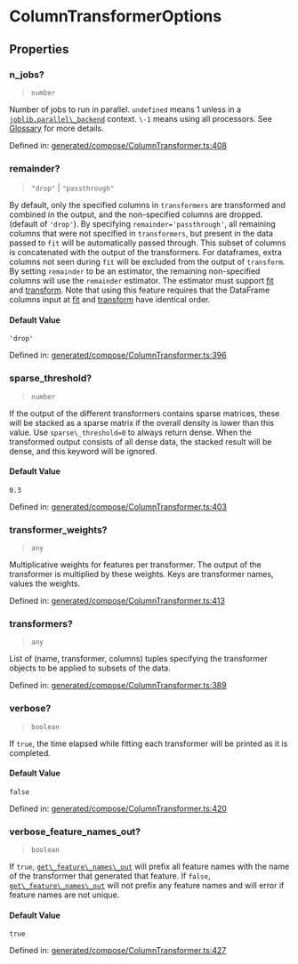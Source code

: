 # ColumnTransformerOptions

## Properties

### n\_jobs?

> `number`

Number of jobs to run in parallel. `undefined` means 1 unless in a [`joblib.parallel\_backend`](https://joblib.readthedocs.io/en/latest/parallel.html#joblib.parallel_backend "(in joblib v1.3.0.dev0)") context. `\-1` means using all processors. See [Glossary](../../glossary.html#term-n_jobs) for more details.

Defined in:  [generated/compose/ColumnTransformer.ts:408](https://github.com/transitive-bullshit/scikit-learn-ts/blob/122b3c0/packages/sklearn/src/generated/compose/ColumnTransformer.ts#L408)

### remainder?

> `"drop"` \| `"passthrough"`

By default, only the specified columns in `transformers` are transformed and combined in the output, and the non-specified columns are dropped. (default of `'drop'`). By specifying `remainder='passthrough'`, all remaining columns that were not specified in `transformers`, but present in the data passed to `fit` will be automatically passed through. This subset of columns is concatenated with the output of the transformers. For dataframes, extra columns not seen during `fit` will be excluded from the output of `transform`. By setting `remainder` to be an estimator, the remaining non-specified columns will use the `remainder` estimator. The estimator must support [fit](../../glossary.html#term-fit) and [transform](../../glossary.html#term-transform). Note that using this feature requires that the DataFrame columns input at [fit](../../glossary.html#term-fit) and [transform](../../glossary.html#term-transform) have identical order.

#### Default Value

`'drop'`

Defined in:  [generated/compose/ColumnTransformer.ts:396](https://github.com/transitive-bullshit/scikit-learn-ts/blob/122b3c0/packages/sklearn/src/generated/compose/ColumnTransformer.ts#L396)

### sparse\_threshold?

> `number`

If the output of the different transformers contains sparse matrices, these will be stacked as a sparse matrix if the overall density is lower than this value. Use `sparse\_threshold=0` to always return dense. When the transformed output consists of all dense data, the stacked result will be dense, and this keyword will be ignored.

#### Default Value

`0.3`

Defined in:  [generated/compose/ColumnTransformer.ts:403](https://github.com/transitive-bullshit/scikit-learn-ts/blob/122b3c0/packages/sklearn/src/generated/compose/ColumnTransformer.ts#L403)

### transformer\_weights?

> `any`

Multiplicative weights for features per transformer. The output of the transformer is multiplied by these weights. Keys are transformer names, values the weights.

Defined in:  [generated/compose/ColumnTransformer.ts:413](https://github.com/transitive-bullshit/scikit-learn-ts/blob/122b3c0/packages/sklearn/src/generated/compose/ColumnTransformer.ts#L413)

### transformers?

> `any`

List of (name, transformer, columns) tuples specifying the transformer objects to be applied to subsets of the data.

Defined in:  [generated/compose/ColumnTransformer.ts:389](https://github.com/transitive-bullshit/scikit-learn-ts/blob/122b3c0/packages/sklearn/src/generated/compose/ColumnTransformer.ts#L389)

### verbose?

> `boolean`

If `true`, the time elapsed while fitting each transformer will be printed as it is completed.

#### Default Value

`false`

Defined in:  [generated/compose/ColumnTransformer.ts:420](https://github.com/transitive-bullshit/scikit-learn-ts/blob/122b3c0/packages/sklearn/src/generated/compose/ColumnTransformer.ts#L420)

### verbose\_feature\_names\_out?

> `boolean`

If `true`, [`get\_feature\_names\_out`](#sklearn.compose.ColumnTransformer.get_feature_names_out "sklearn.compose.ColumnTransformer.get_feature_names_out") will prefix all feature names with the name of the transformer that generated that feature. If `false`, [`get\_feature\_names\_out`](#sklearn.compose.ColumnTransformer.get_feature_names_out "sklearn.compose.ColumnTransformer.get_feature_names_out") will not prefix any feature names and will error if feature names are not unique.

#### Default Value

`true`

Defined in:  [generated/compose/ColumnTransformer.ts:427](https://github.com/transitive-bullshit/scikit-learn-ts/blob/122b3c0/packages/sklearn/src/generated/compose/ColumnTransformer.ts#L427)
